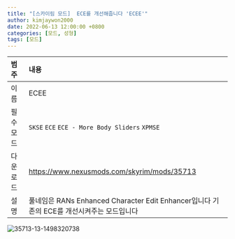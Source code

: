 ```yaml
---
title: "[스카이림 모드]  ECE를 개선해줍니다 'ECEE'"
author: kimjaywon2000
date: 2022-06-13 12:00:00 +0800
categories: [모드, 성형]
tags: [모드]
---
```


| 범주             | 내용            |
|:----------------|:---------------|
| 이름             | ECEE  |
| 필수 모드         | `SKSE` `ECE` `ECE - More Body Sliders` `XPMSE`             |
| 다운로드          | https://www.nexusmods.com/skyrim/mods/35713 |
| 설명             | 풀네임은 RANs Enhanced Character Edit Enhancer입니다 기존의 ECE를 개선시켜주는 모드입니다   |

![35713-13-1498320738](https://user-images.githubusercontent.com/76558033/173367565-d7400170-62b4-44b5-8f6f-9699feabcf36.jpg)
